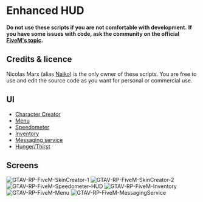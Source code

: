 # Enhanced HUD

**Do not use these scripts if you are not comfortable with development.**
**If you have some issues with code, ask the community on the official [FiveM's topic](https://forum.fivem.net/t/preview-enhanced-hud/634217).**

## Credits & licence

Nicolas Marx (alias [Naiko](https://twitter.com/naikzer_)) is the only owner of these scripts. You are free to use and edit the source code as you want for personal or commercial use. 

## UI

* [Character Creator](skincreator)
* [Menu](menu)
* [Speedometer](speedometer) 
* [Inventory]() 
* [Messaging service]() 
* [Hunger/Thirst]() 

## Screens

![GTAV-RP-FiveM-SkinCreator-1](https://user-images.githubusercontent.com/52666643/61137448-d6c10f80-a4c5-11e9-90ce-5053cf641551.jpg)
![GTAV-RP-FiveM-SkinCreator-2](https://user-images.githubusercontent.com/52666643/61137456-daed2d00-a4c5-11e9-8373-36432454aa9d.jpg)
![GTAV-RP-FiveM-Speedometer-HUD](https://user-images.githubusercontent.com/52666643/61137474-e0e30e00-a4c5-11e9-978e-744b937de828.jpg)
![GTAV-RP-FiveM-Inventory](https://user-images.githubusercontent.com/52666643/61137488-e50f2b80-a4c5-11e9-8a87-c584f6fcd0a5.jpg)
![GTAV-RP-FiveM-Menu](https://user-images.githubusercontent.com/52666643/61137504-ea6c7600-a4c5-11e9-9792-b600b291f960.jpg)
![GTAV-RP-FiveM-MessagingService](https://user-images.githubusercontent.com/52666643/61137524-efc9c080-a4c5-11e9-927b-2cb71d963cd6.jpg)
